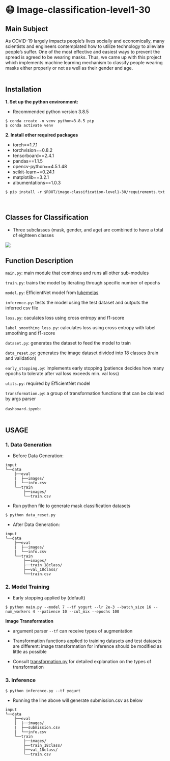 # :mask: Image-classification-level1-30

## Main Subject
As COVID-19 largely impacts people’s lives socially and economically, many scientists and engineers contemplated how to utilize technology to alleviate people’s suffer. One of the most effective and easiest ways to prevent the spread is agreed to be wearing masks. Thus, we came up with this project which implements machine learning mechanism to classify people wearing masks either properly or not as well as their gender and age.
<br/><br/>

## Installation
**1. Set up the python environment:**
- Recommended python version 3.8.5
```
$ conda create -n venv python=3.8.5 pip
$ conda activate venv
```
**2. Install other required packages**
  - torch==1.7.1
  - torchvision==0.8.2
  - tensorboard==2.4.1
  - pandas==1.1.5
  - opencv-python==4.5.1.48
  - scikit-learn~=0.24.1
  - matplotlib==3.2.1
  - albumentations==1.0.3

```
$ pip install -r $ROOT/image-classification-level1-30/requirements.txt
```
<br/>

## Classes for Classification
- Three subclasses (mask, gender, and age) are combined to have a total of eighteen classes
<img src=https://i.imgur.com/efDFm0m.png>
<br/>

## Function Description
`main.py`: main module that combines and runs all other sub-modules

`train.py`: trains the model by iterating through specific number of epochs

`model.py`: EfficientNet model from [lukemelas](https://github.com/lukemelas/EfficientNet-PyTorch)

`inference.py`: tests the model using the test dataset and outputs the inferred csv file

`loss.py`: caculates loss using cross entropy and f1-score

`label_smoothing_loss.py`: calculates loss using cross entropy with label smoothing and f1-score

`dataset.py`: generates the dataset to feed the model to train

`data_reset.py`: generates the image dataset divided into 18 classes (train and validation)

`early_stopping.py`: implements early stopping (patience decides how many epochs to tolerate after val loss exceeds min. val loss)

`utils.py`: required by EfficientNet model

`transformation.py`: a group of transformation functions that can be claimed by args parser

`dashboard.ipynb`: 
<br/><br/>

## USAGE
### 1. Data Generation

- Before Data Generation:
```
input
└──data
    ├──eval
    |  ├──images/
    |  └──info.csv
    └──train
        ├──images/
        └──train.csv
```

- Run python file to generate mask classification datasets
```
$ python data_reset.py
```

- After Data Generation:
```
input
└──data
    ├──eval
    |  ├──images/
    |  └──info.csv
    └──train
        ├──images/
        ├──train_18class/
        ├──val_18class/
        └──train.csv
```

### 2. Model Training

- Early stopping applied by (default) 

```
$ python main.py --model 7 --tf yogurt --lr 2e-3 --batch_size 16 --num_workers 4 --patience 10 --cut_mix --epochs 100
```

**Image Transformation**<br>
- argument parser `--tf` can receive types of augmentation
- Transformation functions applied to training datasets and test datasets are different: image transformation for inference should be modified as little as possible

- Consult [transformation.py](https://github.com/boostcampaitech2/image-classification-level1-30/blob/main/transformation.py) for detailed explanation on the types of transformation

### 3. Inference
```
$ python inference.py --tf yogurt
```
- Running the line above will generate submission.csv as below

```
input
└──data
    ├──eval
    |  ├──images/
    |  ├──submission.csv
    |  └──info.csv
    └──train
        ├──images/
        ├──train_18class/
        ├──val_18class/
        └──train.csv
```


